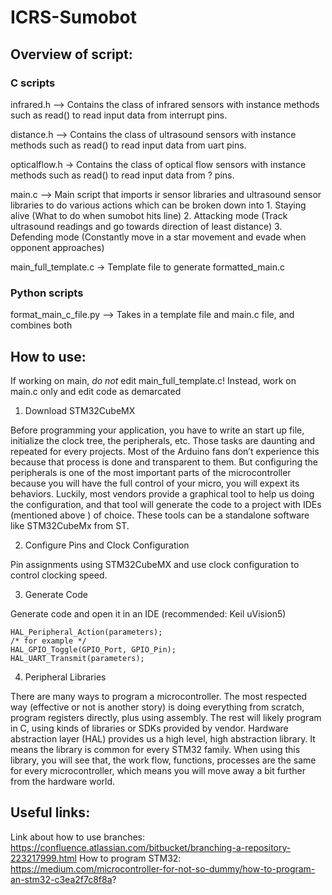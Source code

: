 # ICRS-Sumobot

## Overview of script:

### C scripts
infrared.h --> Contains the class of infrared sensors with instance methods such as read() to read input data from interrupt pins.

distance.h --> Contains the class of ultrasound sensors with instance methods such as read() to read input data from uart pins.

opticalflow.h -> Contains the class of optical flow sensors with instance methods such as read() to read input data from ? pins.

main.c --> Main script that imports ir sensor libraries and ultrasound sensor libraries to do various actions which can be broken down into
            1. Staying alive (What to do when sumobot hits line)
            2. Attacking mode (Track ultrasound readings and go towards direction of least distance)
            3. Defending mode (Constantly move in a star movement and evade when opponent approaches)

main_full_template.c -> Template file to generate formatted_main.c 

### Python scripts
format_main_c_file.py --> Takes in a template file and main.c file, and combines both

## How to use:
If working on main, *do not* edit main_full_template.c! Instead, work on main.c only and edit code as demarcated

1. Download STM32CubeMX

Before programming your application, you have to write an start up file, initialize the clock tree, the peripherals, etc. Those tasks are daunting and repeated for every projects. Most of the Arduino fans don’t experience this because that process is done and transparent to them. But configuring the peripherals is one of the most important parts of the microcontroller because you will have the full control of your micro, you will expext its behaviors. Luckily, most vendors provide a graphical tool to help us doing the configuration, and that tool will generate the code to a project with IDEs (mentioned above ) of choice. These tools can be a standalone software like STM32CubeMx from ST.

2. Configure Pins and Clock Configuration

Pin assignments using STM32CubeMX and use clock configuration to control clocking speed.

3. Generate Code

Generate code and open it in an IDE (recommended: Keil uVision5)
```
HAL_Peripheral_Action(parameters);
/* for example */
HAL_GPIO_Toggle(GPIO_Port, GPIO_Pin); 
HAL_UART_Transmit(parameters);
```
4. Peripheral Libraries

There are many ways to program a microcontroller. The most respected way (effective or not is another story) is doing everything from scratch, program registers directly, plus using assembly. The rest will likely program in C, using kinds of libraries or SDKs provided by vendor.
Hardware abstraction layer (HAL) provides us a high level, high abstraction library. It means the library is common for every STM32 family. When using this library, you will see that, the work flow, functions, processes are the same for every microcontroller, which means you will move away a bit further from the hardware world.

## Useful links:
Link about how to use branches: https://confluence.atlassian.com/bitbucket/branching-a-repository-223217999.html
How to program STM32: https://medium.com/microcontroller-for-not-so-dummy/how-to-program-an-stm32-c3ea2f7c8f8a?
